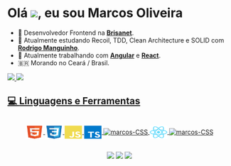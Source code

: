 <h1 align = "justify"> Olá <img src="https://media.giphy.com/media/hvRJCLFzcasrR4ia7z/giphy.gif" width="25px">, eu sou Marcos Oliveira</h1>

- 🔭 Desenvolvedor Frontend na <a href="https://www.brisanet.com.br/"><b>Brisanet</b></a>.
- 🌱 Atualmente estudando Recoil, TDD, Clean Architecture e SOLID com <a href="https://www.udemy.com/course/react-com-mango/"><b>Rodrigo Manguinho</b></a>.
- 📌 Atualmente trabalhando com <a href="https://angular.io/"><b>Angular</b></a> e <a href="https://pt-br.reactjs.org/"><b>React</b></a>.
- 🇧🇷 Morando no Ceará / Brasil.

 <div>
  <a href="https://github.com/MarcosOliveir4">
  <img height="180em" src="https://github-readme-stats.vercel.app/api?username=MarcosOliveir4&show_icons=true&theme=dracula&include_all_commits=true&count_private=true"/>
  <img height="180em" src="https://github-readme-stats.vercel.app/api/top-langs/?username=MarcosOliveir4&layout=compact&langs_count=7&theme=dracula"/>
</div>

## 💻 **Linguagens e Ferramentas**  
<br>
<div align="center">
  <div style="display: inline_block">
    <img align="center" alt="marcos-HTML" height="30" width="40" src="https://raw.githubusercontent.com/devicons/devicon/master/icons/html5/html5-original.svg">
    <img align="center" alt="marcos-CSS" height="30" width="40" src="https://raw.githubusercontent.com/devicons/devicon/master/icons/css3/css3-original.svg">
    <img align="center" alt="marcos-Js" height="30" width="40" src="https://raw.githubusercontent.com/devicons/devicon/master/icons/javascript/javascript-plain.svg">
    <img align="center" alt="marcos-Ts" height="30" width="40" src="https://raw.githubusercontent.com/devicons/devicon/master/icons/typescript/typescript-plain.svg">
    <img align="center" alt="marcos-CSS" height="30" width="40" src="https://cdn.jsdelivr.net/gh/devicons/devicon/icons/angularjs/angularjs-plain.svg" />
    <img align="center" alt="marcos-React" height="30" width="40" src="https://raw.githubusercontent.com/devicons/devicon/master/icons/react/react-original.svg">
    <img align="center" alt="marcos-CSS" height="30" width="40" src="https://cdn.jsdelivr.net/gh/devicons/devicon/icons/nodejs/nodejs-original.svg" />
  </div>  
</div>

##
<div align="center"> 
  <a href="https://www.instagram.com/oliveira_dev/" target="_blank"><img src="https://img.shields.io/badge/-Instagram-%23E4405F?style=for-the-badge&logo=instagram&logoColor=white" target="_blank"></a>
  <a href = "mailto:marcosassis071@gmail.com"><img src="https://img.shields.io/badge/-Gmail-%23333?style=for-the-badge&logo=gmail&logoColor=white" target="_blank"></a>
  <a href="https://www.linkedin.com/in/marcos-oliveira-301a271b6/" target="_blank"><img src="https://img.shields.io/badge/-LinkedIn-%230077B5?style=for-the-badge&logo=linkedin&logoColor=white" target="_blank"></a> 
</div>
